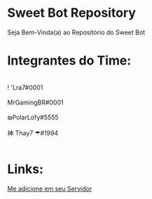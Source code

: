 # Sweet Bot Repository
Seja Bem-Vinda(a) ao Repositório do Sweet Bot

# Integrantes do Time:
<br>
!            'Lra7#0001<br><br>
MrGamingBR#0001 <br><br>
₪PolarLofy#5555<br><br>
神 Thay7 ☂#1994<br><br>

# Links:
[Me adicione em seu Servidor](https://discord.com/api/oauth2/authorize?client_id=711341613930250330&permissions=8&scope=bot) 
